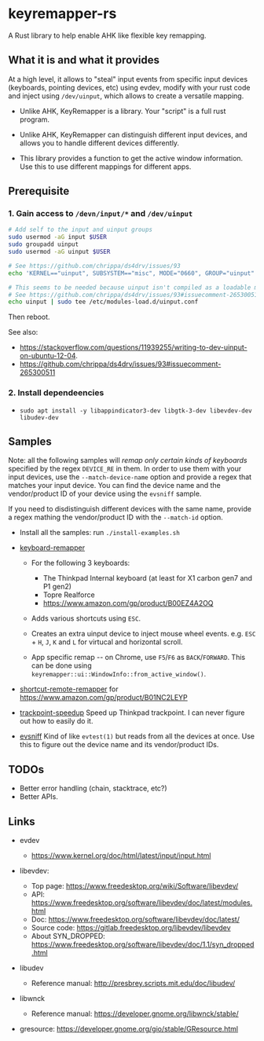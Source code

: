 # keyremapper-rs

A Rust library to help enable AHK like flexible key remapping.

## What it is and what it provides

At a high level, it allows to "steal" input events from specific input devices
(keyboards, pointing devices, etc) using evdev, modify with your rust code and inject using
`/dev/uinput`, which allows to create a versatile mapping.

- Unlike AHK, KeyRemapper is a library. Your "script" is a full rust program.

- Unlike AHK, KeyRemapper can distinguish different input devices, and allows you to handle different
  devices differently.

- This library provides a function to get the active window information. Use this to use different mappings
  for different apps.

## Prerequisite

### 1. Gain access to `/devn/input/*` and `/dev/uinput`

```sh
# Add self to the input and uinput groups
sudo usermod -aG input $USER 
sudo groupadd uinput
sudo usermod -aG uinput $USER

# See https://github.com/chrippa/ds4drv/issues/93
echo 'KERNEL=="uinput", SUBSYSTEM=="misc", MODE="0660", GROUP="uinput"' | sudo tee /etc/udev/rules.d/90-uinput.rules

# This seems to be needed because uinput isn't compiled as a loadable module these days.
# See https://github.com/chrippa/ds4drv/issues/93#issuecomment-265300511
echo uinput | sudo tee /etc/modules-load.d/uinput.conf
```

Then reboot.

See also:
- https://stackoverflow.com/questions/11939255/writing-to-dev-uinput-on-ubuntu-12-04.
- https://github.com/chrippa/ds4drv/issues/93#issuecomment-265300511

### 2. Install dependeencies

- `sudo apt install -y libappindicator3-dev libgtk-3-dev libevdev-dev libudev-dev`

## Samples
 
Note: all the following samples will _remap only certain kinds of keyboards_ specified
by the regex `DEVICE_RE` in them. In order to use them with your input devices, use the `--match-device-name` option and provide a regex that
matches your input device. You can find the device name and the vendor/product ID of your device using the `evsniff` sample.

If you need to disdistinguish different devices with the same name,
provide a regex mathing the vendor/product ID with the `--match-id` option.

- Install all the samples: run `./install-examples.sh`

- [keyboard-remapper](examples/keyboard-remapper/main.rs)
  - For the following 3 keyboards:
    - The Thinkpad Internal keyboard (at least for X1 carbon gen7 and P1 gen2)
    - Topre Realforce
    - https://www.amazon.com/gp/product/B00EZ4A2OQ
  - Adds various shortcuts using `ESC`.
  
  - Creates an extra uinput device to inject mouse wheel events.
    e.g. `ESC` + `H`, `J`, `K` and `L` for virtucal and horizontal scroll.
  
  - App specific remap -- on Chrome, use `F5`/`F6` as `BACK`/`FORWARD`. This can be
    done using `keyremapper::ui::WindowInfo::from_active_window()`.

- [shortcut-remote-remapper](examples/shortcut-remote-remapper/main.rs) for https://www.amazon.com/gp/product/B01NC2LEYP

- [trackpoint-speedup](examples/trackpoint-speedup/main.rs) Speed up Thinkpad trackpoint.
   I can never figure out how to easily do it.

- [evsniff](examples/evsniff/main.rs) Kind of like `evtest(1)` but reads from all the devices at once.
  Use this to figure out the device name and its vendor/product IDs.

## TODOs

- Better error handling (chain, stacktrace, etc?)
- Better APIs.

## Links

- evdev
  - https://www.kernel.org/doc/html/latest/input/input.html
- libevdev:
  - Top page: https://www.freedesktop.org/wiki/Software/libevdev/
  - API: https://www.freedesktop.org/software/libevdev/doc/latest/modules.html
  - Doc: https://www.freedesktop.org/software/libevdev/doc/latest/
  - Source code: https://gitlab.freedesktop.org/libevdev/libevdev
  - About SYN_DROPPED: https://www.freedesktop.org/software/libevdev/doc/1.1/syn_dropped.html
- libudev
  - Reference manual: http://presbrey.scripts.mit.edu/doc/libudev/

- libwnck
  - Reference manual: https://developer.gnome.org/libwnck/stable/

- gresource: https://developer.gnome.org/gio/stable/GResource.html
